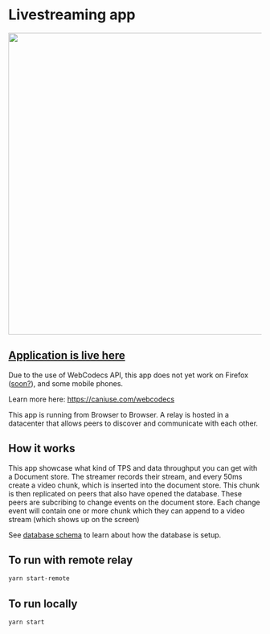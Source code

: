 # Livestreaming app

[<img src="./demo.gif" width="600" />](./packages/live-streaming/)


## [Application is live here](https://stream.dao.xyz)


Due to the use of WebCodecs API, this app does not yet work on Firefox ([soon?](https://groups.google.com/a/mozilla.org/g/dev-platform/c/3g0fnn6682A)), and some mobile phones.

Learn more here: https://caniuse.com/webcodecs

This app is running from Browser to Browser. A relay is hosted in a datacenter that allows peers to discover and communicate with each other.

## How it works
This app showcase what kind of TPS and data throughput you can get with a Document store. The streamer records their stream, and every 50ms create a video chunk, which is inserted into the document store. This chunk is then replicated on peers that also have opened the database. These peers are subcribing to change events on the document store. Each change event will contain one or more chunk which they can append to a video stream (which shows up on the screen)

See [database schema](./frontend/src/media/database.ts) to learn about how the database is setup.

## To run with remote relay
```sh
yarn start-remote
```

## To run locally 
```sh
yarn start
```
